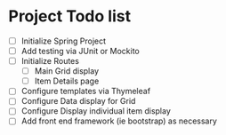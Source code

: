 # Project Todo list

- [ ] Initialize Spring Project
- [ ] Add testing via JUnit or Mockito
- [ ] Initialize Routes
  - [ ] Main Grid display
  - [ ] Item Details page
- [ ] Configure templates via Thymeleaf
- [ ] Configure Data display for Grid
- [ ] Configure Display individual item display
- [ ] Add front end framework (ie bootstrap) as necessary
